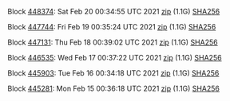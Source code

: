 Block [448374](https://testnet-insight.dashevo.org/insight/block/000001934374b65a33841c1f6973768efa6d1a16210d3a993b3023876b34388e): Sat Feb 20 00:34:55 UTC 2021 [zip](https://dash-bootstrap.ams3.digitaloceanspaces.com/testnet/2021-02-20/bootstrap.dat.zip) (1.1G) [SHA256](https://dash-bootstrap.ams3.digitaloceanspaces.com/testnet/2021-02-20/sha256.txt)

Block [447744](https://testnet-insight.dashevo.org/insight/block/0000020b54e1d7ccad1fbeaf921ce9ce50809b1adc815e372a1914514b789d7d): Fri Feb 19 00:35:24 UTC 2021 [zip](https://dash-bootstrap.ams3.digitaloceanspaces.com/testnet/2021-02-19/bootstrap.dat.zip) (1.1G) [SHA256](https://dash-bootstrap.ams3.digitaloceanspaces.com/testnet/2021-02-19/sha256.txt)

Block [447131](https://testnet-insight.dashevo.org/insight/block/0000000b86ba6ec45c2b4de163b5a27a02270849034131532b761667219428b3): Thu Feb 18 00:39:02 UTC 2021 [zip](https://dash-bootstrap.ams3.digitaloceanspaces.com/testnet/2021-02-18/bootstrap.dat.zip) (1.1G) [SHA256](https://dash-bootstrap.ams3.digitaloceanspaces.com/testnet/2021-02-18/sha256.txt)

Block [446535](https://testnet-insight.dashevo.org/insight/block/0000017b9f16249c58d1cfda0dc9d9aa6e7d73ed0e63bfa0f03ffb56b7256b52): Wed Feb 17 00:37:22 UTC 2021 [zip](https://dash-bootstrap.ams3.digitaloceanspaces.com/testnet/2021-02-17/bootstrap.dat.zip) (1.1G) [SHA256](https://dash-bootstrap.ams3.digitaloceanspaces.com/testnet/2021-02-17/sha256.txt)

Block [445903](https://testnet-insight.dashevo.org/insight/block/0000005195cad61cb610f2959ab413a503ce78876ce0f710e9855221a164582a): Tue Feb 16 00:34:18 UTC 2021 [zip](https://dash-bootstrap.ams3.digitaloceanspaces.com/testnet/2021-02-16/bootstrap.dat.zip) (1.1G) [SHA256](https://dash-bootstrap.ams3.digitaloceanspaces.com/testnet/2021-02-16/sha256.txt)

Block [445281](https://testnet-insight.dashevo.org/insight/block/00000090acf5aa76ee5041858dac7079a024e778cece6f50efd4903f300aed76): Mon Feb 15 00:36:18 UTC 2021 [zip](https://dash-bootstrap.ams3.digitaloceanspaces.com/testnet/2021-02-15/bootstrap.dat.zip) (1.1G) [SHA256](https://dash-bootstrap.ams3.digitaloceanspaces.com/testnet/2021-02-15/sha256.txt)
